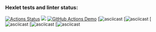  ### Hexlet tests and linter status:
[![Actions Status](https://github.com/Bismark88/java-project-lvl1/workflows/hexlet-check/badge.svg)](https://github.com/Bismark88/java-project-lvl1/actions)
<a href="https://codeclimate.com/github/codeclimate/codeclimate/maintainability"><img src="https://api.codeclimate.com/v1/badges/a99a88d28ad37a79dbf6/maintainability" /></a>
[![GitHub Actions Demo](https://github.com/Bismark88/java-project-lvl1/actions/workflows/github-actions-demo.yml/badge.svg)](https://github.com/Bismark88/java-project-lvl1/actions/workflows/github-actions-demo.yml)
[![asciicast](https://asciinema.org/a/zjCCuOveWzShlF3vfoztIYxeb)
[![asciicast](https://asciinema.org/a/K5hH1aqxkYIi4kiHNKxD0dOmK)
[![asciicast](https://asciinema.org/a/472062)
[![asciicast](https://asciinema.org/a/472380)
[![asciicast](https://asciinema.org/a/472384)
